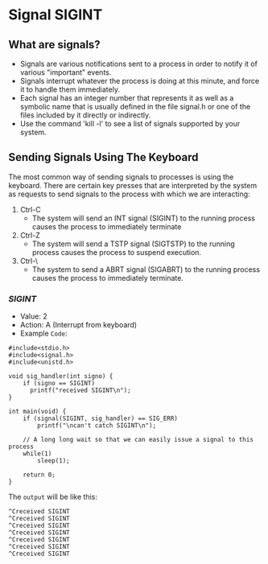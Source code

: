# **Signal SIGINT**

## What are signals?
* Signals are various notifications sent to a process in order to notify it of various "important" events.
* Signals interrupt whatever the process is doing at this minute, and force it to handle them immediately.
* Each signal has an integer number that represents it as well as a symbolic name that is usually defined in the file signal.h or one of the files included by it directly or indirectly.
* Use the command 'kill -l' to see a list of signals supported by your system.

## Sending Signals Using The Keyboard
The most common way of sending signals to processes is using the keyboard. There are certain key presses that are interpreted by the system as requests to send signals to the process with which we are interacting:
1. Ctrl-C
     *  The system will send an INT signal (SIGINT) to the running process causes the process to immediately terminate
2. Ctrl-Z
     *  The system will send a TSTP signal (SIGTSTP) to the running process causes the process to suspend execution.
3. Ctrl-\
     * The system to send a ABRT signal (SIGABRT) to the running process causes the process to immediately terminate.

### _SIGINT_
  * Value: 2
  * Action: A (Interrupt from keyboard)
  * Example `Code`:
     
````  
#include<stdio.h>  
#include<signal.h>  
#include<unistd.h>  
  
void sig_handler(int signo) {  
    if (signo == SIGINT)    
      printf("received SIGINT\n");  
}  

int main(void) {  
    if (signal(SIGINT, sig_handler) == SIG_ERR)  
        printf("\ncan't catch SIGINT\n");  

    // A long long wait so that we can easily issue a signal to this process  
    while(1)
        sleep(1);  

    return 0;  
}  
````
The `output` will be like this:

````
^Creceived SIGINT
^Creceived SIGINT
^Creceived SIGINT
^Creceived SIGINT
^Creceived SIGINT
^Creceived SIGINT
^Creceived SIGINT
````
